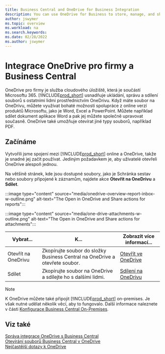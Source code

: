 ```yaml
---
title: Business Central and OneDrive for Business Integration
description: You can use OneDrive for Business to store, manage, and share files, such as reports or file attachments. 
author: jswymer
ms.topic: overview
ms.workload: na
ms.search.keywords:
ms.date: 02/28/2022
ms.author: jswymer
---
```


# Integrace OneDrive pro firmy a Business Central

OneDrive pro firmy je služba cloudového úložiště, která je součástí Microsoftu 365. [!INCLUDE[prod_short](includes/prod_short.md)] usnadňuje ukládání, správu a sdílení souborů s ostatními lidmi prostřednictvím OneDrivu. Když máte soubor na OneDrivu, můžete využívat bohaté možnosti spolupráce z online verzí produktů Microsoftu, jako je Word, Excel a PowerPoint. Můžete například sdílet dokument aplikace Word a pak jej můžete společně upravovat současně. OneDrive také umožňuje otevírat jiné typy souborů, například PDF.

## Začínáme

Vytvořili jsme spojení mezi [!INCLUDE[prod_short](includes/prod_short.md)] online a OneDrive, takže je snadné jej začít používat. Jediným požadavkem je, aby uživatelé otevřeli OneDrive alespoň jednou.

Na většině stránek, kde jsou dostupné soubory, jako je Schránka sestav nebo soubory připojené k záznamům, najdete akce **Otevřít na OneDrivu** a **Sdílet**.

:::image type="content" source="media/onedrive-overview-report-inbox-w-outline.png" alt-text="The Open in OneDrive and Share actions for reports":::


:::image type="content" source="media/one-drive-attachments-w-outline.png" alt-text="The Open in OneDrive and Share actions for attachments":::

| Vybrat... | K... | Zobrazit více informací... |
|---------|-----|----------------|
| Otevřít na OneDrivu | Zkopírujte soubor do složky Business Central na OneDrive a otevřete soubor. | [Otevřít ve OneDrive](across-share-onedrive.md#open-in-onedrive) |
| Sdílet | Zkopírujte soubor na OneDrive a sdílejte ho s dalšími lidmi. | [Sdílení na OneDrivu](across-share-onedrive.md#share) |

<!--
When you use the **Open in OneDrive** action for the first time, [!INCLUDE[prod_short](includes/prod_short.md)] does the following in your OneDrive:

1. Creates a folder named [!INCLUDE[prod_short](includes/prod_short.md)]. 
2. In the [!INCLUDE[prod_short](includes/prod_short.md)] folder, it creates another folder with the same name as the company you're working in. If you work in more than one company, it will create a folder for the company you're working in when you use the **Open in OneDrive** action. 
3. Puts a copy of the file you selected in the folder, and then opens the file. The next time you use the action, it only copies and opens the file. 

The folder and its content are private until you decide to share them with others. For example, you might decide to share content with one or more of your coworkers, or even people outside of your organization. For more information, see [Share OneDrive files and folders](https://support.microsoft.com/en-us/office/share-onedrive-files-and-folders-9fcc2f7d-de0c-4cec-93b0-a82024800c07).
-->

> [!NOTE]
> K OneDrive můžete také připojit [!INCLUDE[prod_short](includes/prod_short.md)] on-premises. Je však nutné udělat několik věcí, aby to fungovalo. Další informace naleznete v části [Konfigurace Business Central On-Premises](admin-onedrive-integration.md#configuring-business-central-on-premises).

## Viz také
[Správa integrace OneDrive s Business Central](admin-onedrive-integration.md)  
[Otevírání souborů Business Central v OneDrive](across-share-onedrive.md)  
[Nejčastější dotazy k OneDrive](admin-onedrive-faq.md)
